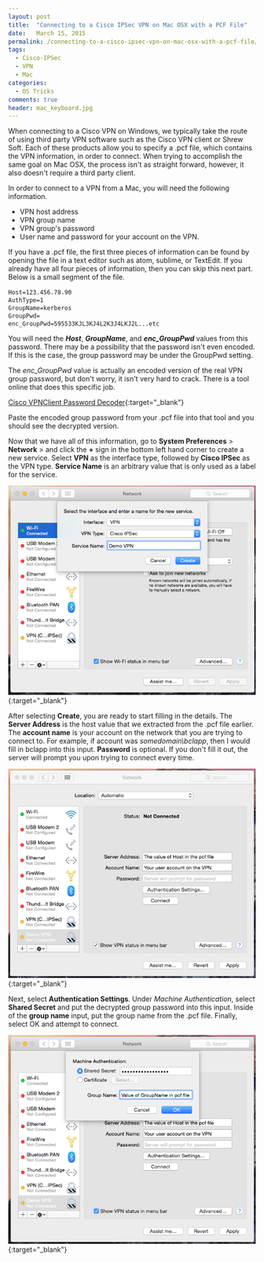 ```yaml
---
layout: post
title:  "Connecting to a Cisco IPSec VPN on Mac OSX with a PCF File"
date:   March 15, 2015
permalink: /connecting-to-a-cisco-ipsec-vpn-on-mac-osx-with-a-pcf-file/
tags:
  - Cisco-IPSec
  - VPN
  - Mac
categories:
  - OS Tricks
comments: true
header: mac_keyboard.jpg
---
```


When connecting to a Cisco VPN on Windows, we typically take the route of using third party VPN software such as the Cisco VPN client or Shrew Soft. Each of these products allow you to specify a .pcf file, which contains the VPN information, in order to connect. When trying to accomplish the same goal on Mac OSX, the process isn't as straight forward, however, it also doesn't require a third party client.

In order to connect to a VPN from a Mac, you will need the following information.

- VPN host address
- VPN group name
- VPN group's password
- User name and password for your account on the VPN.

If you have a .pcf file, the first three pieces of information can be found by opening the file in a text editor such as atom, sublime, or TextEdit. If you already have all four pieces of information, then you can skip this next part. Below is a small segment of the file.

```
Host=123.456.78.90
AuthType=1
GroupName=kerberos
GroupPwd=
enc_GroupPwd=595533KJL3KJ4L2K3J4LKJ2L...etc
```

You will need the ***Host***, ***GroupName***, and ***enc_GroupPwd*** values from this password. There may be a possibility that the password isn't even encoded. If this is the case, the group password may be under the GroupPwd setting.

The *enc_GroupPwd* value is actually an encoded version of the real VPN group password, but don't worry, it isn't very hard to crack. There is a tool online that does this specific job.

[Cisco VPNClient Password Decoder](https://www.unix-ag.uni-kl.de/~massar/bin/cisco-decode){:target="_blank"}

Paste the encoded group password from your .pcf file into that tool and you should see the decrypted version.

Now that we have all of this information, go to **System Preferences** > **Network** > and click the **+** sign in the bottom left hand corner to create a new service. Select **VPN** as the interface type, followed by **Cisco IPSec** as the VPN type. **Service Name** is an arbitrary value that is only used as a label for the service.

![Select the interface](/assets/images/posts/content/vpn1.png){:target="_blank"}

After selecting **Create**, you are ready to start filling in the details. The **Server Address** is the host value that we extracted from the .pcf file earlier. The **account name** is your account on the network that you are trying to connect to. For example, if account was *somedomain\bclapp*, then I would fill in bclapp into this input. **Password** is optional. If you don't fill it out, the server will prompt you upon trying to connect every time.

![Populate server and account information](/assets/images/posts/content/vpn2.png){:target="_blank"}

Next, select **Authentication Settings**. Under *Machine Authentication*, select **Shared Secret** and put the decrypted group password into this input. Inside of the **group name** input, put the group name from the .pcf file. Finally, select OK and attempt to connect.

![Add machine authentication](/assets/images/posts/content/vpn3.png){:target="_blank"}
